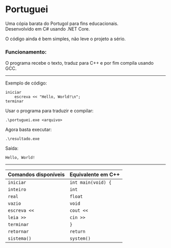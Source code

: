 # Portuguei
Uma cópia barata do Portugol para fins educacionais.<br>
Desenvolvido em C# usando .NET Core.

O código ainda é bem simples, não leve o projeto a sério.

### Funcionamento:
O programa recebe o texto, traduz para C++ e por fim compila usando GCC.

---

Exemplo de código:
```
iniciar
    escreva << "Hello, World!\n";
terminar
```

Usar o programa para traduzir e compilar:
```
.\portuguei.exe <arquivo>
```

Agora basta executar:
```
.\resultado.exe
```

Saída:
```
Hello, World!
```

---

| Comandos disponíveis | Equivalente em C++            |
| -------------------  | ----------------------------- |
| `iniciar`            | `int main(void) {`            |
| `inteiro`            | `int`                         |
| `real`               | `float`                       |
| `vazio`              | `void`                        |
| `escreva <<`         | `cout <<`                     |
| `leia >>`            | `cin >>`                      |
| `terminar`           | `}`                           |
| `retornar`           | `return`                      |
| `sistema()`          | `system()`                    |
